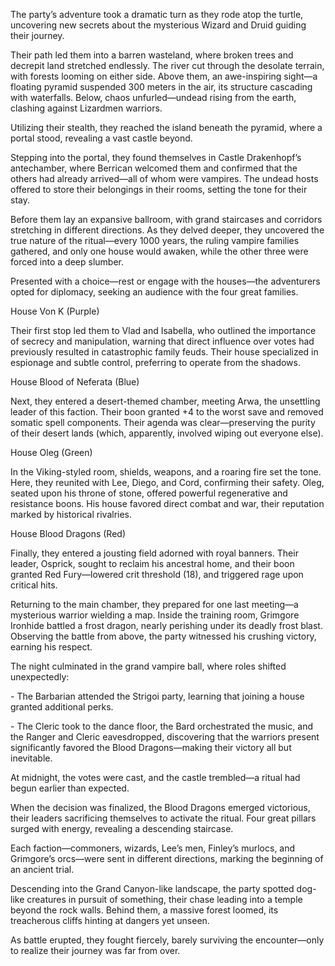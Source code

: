 <p>The party’s adventure took a dramatic turn as they rode atop the turtle, uncovering new secrets about the mysterious Wizard and Druid guiding their journey.</p>

<p>Their path led them into a barren wasteland, where broken trees and decrepit land stretched endlessly. The river cut through the desolate terrain, with forests looming on either side. Above them, an awe-inspiring sight—a floating pyramid suspended 300 meters in the air, its structure cascading with waterfalls. Below, chaos unfurled—undead rising from the earth, clashing against Lizardmen warriors.</p>

<p>Utilizing their stealth, they reached the island beneath the pyramid, where a portal stood, revealing a vast castle beyond.</p>

<p>Stepping into the portal, they found themselves in Castle Drakenhopf’s antechamber, where Berrican welcomed them and confirmed that the others had already arrived—all of whom were vampires. The undead hosts offered to store their belongings in their rooms, setting the tone for their stay.</p>

<p>Before them lay an expansive ballroom, with grand staircases and corridors stretching in different directions. As they delved deeper, they uncovered the true nature of the ritual—every 1000 years, the ruling vampire families gathered, and only one house would awaken, while the other three were forced into a deep slumber.</p>

<p>Presented with a choice—rest or engage with the houses—the adventurers opted for diplomacy, seeking an audience with the four great families.</p>

<p>House Von K (Purple)</p>

<p>Their first stop led them to Vlad and Isabella, who outlined the importance of secrecy and manipulation, warning that direct influence over votes had previously resulted in catastrophic family feuds. Their house specialized in espionage and subtle control, preferring to operate from the shadows.</p>

<p>House Blood of Neferata (Blue)</p>

<p>Next, they entered a desert-themed chamber, meeting Arwa, the unsettling leader of this faction. Their boon granted +4 to the worst save and removed somatic spell components. Their agenda was clear—preserving the purity of their desert lands (which, apparently, involved wiping out everyone else).</p>

<p>House Oleg (Green)</p>

<p>In the Viking-styled room, shields, weapons, and a roaring fire set the tone. Here, they reunited with Lee, Diego, and Cord, confirming their safety. Oleg, seated upon his throne of stone, offered powerful regenerative and resistance boons. His house favored direct combat and war, their reputation marked by historical rivalries.</p>

<p>House Blood Dragons (Red)</p>

<p>Finally, they entered a jousting field adorned with royal banners. Their leader, Osprick, sought to reclaim his ancestral home, and their boon granted Red Fury—lowered crit threshold (18), and triggered rage upon critical hits.</p>

<p>Returning to the main chamber, they prepared for one last meeting—a mysterious warrior wielding a map. Inside the training room, Grimgore Ironhide battled a frost dragon, nearly perishing under its deadly frost blast. Observing the battle from above, the party witnessed his crushing victory, earning his respect.</p>

<p>The night culminated in the grand vampire ball, where roles shifted unexpectedly:</p>

<p>- The Barbarian attended the Strigoi party, learning that joining a house granted additional perks.</p>

<p>- The Cleric took to the dance floor, the Bard orchestrated the music, and the Ranger and Cleric eavesdropped, discovering that the warriors present significantly favored the Blood Dragons—making their victory all but inevitable.</p>

<p>At midnight, the votes were cast, and the castle trembled—a ritual had begun earlier than expected.</p>

<p>When the decision was finalized, the Blood Dragons emerged victorious, their leaders sacrificing themselves to activate the ritual. Four great pillars surged with energy, revealing a descending staircase.</p>

<p>Each faction—commoners, wizards, Lee’s men, Finley’s murlocs, and Grimgore’s orcs—were sent in different directions, marking the beginning of an ancient trial.</p>

<p>Descending into the Grand Canyon-like landscape, the party spotted dog-like creatures in pursuit of something, their chase leading into a temple beyond the rock walls. Behind them, a massive forest loomed, its treacherous cliffs hinting at dangers yet unseen.</p>

<p>As battle erupted, they fought fiercely, barely surviving the encounter—only to realize their journey was far from over.</p>
